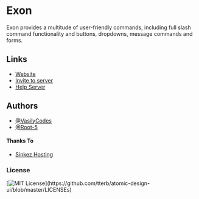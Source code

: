 
# Exon

 Exon provides a multitude of user-friendly commands, including full slash command functionality and buttons, dropdowns, message commands and forms.


## Links

 - [Website](https://sites.google.com/view/exon-bot)
 - [Invite to server](https://discord.com/oauth2/authorize?client_id=931158201779486730&permissions=1644972474359&scope=bot%20applications.commands)
 - [Help Server](https://discord.gg/invite/54DTY7hv)


## Authors

- [@VasilyCodes](https://www.github.com/VasilCodes)
- [@Root-5](https://www.github.com/Root-5)


#### Thanks To
- [Sinkez Hosting](https://hosting.sinkezstudios.com)


### License
[![MIT License](https://img.shields.io/apm/l/atomic-design-ui.svg?)](https://github.com/tterb/atomic-design-ui/blob/master/LICENSEs)

